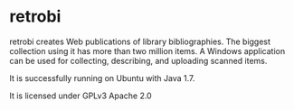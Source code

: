 # retrobi
retrobi creates Web publications of library bibliographies. The biggest collection using it has more than two million items. A Windows application can be used for collecting, describing, and uploading scanned items. 

It is successfully running on Ubuntu with Java 1.7.

It is licensed under GPLv3 Apache 2.0
